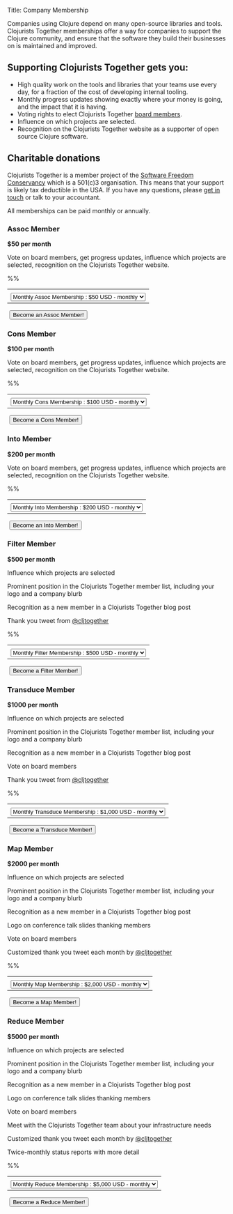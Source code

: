 Title: Company Membership


Companies using Clojure depend on many open-source libraries and tools. Clojurists Together memberships offer a way for companies to support the Clojure community, and ensure that the software they build their businesses on is maintained and improved.

## Supporting Clojurists Together gets you:

* High quality work on the tools and libraries that your teams use every day, for a fraction of the cost of developing internal tooling.
* Monthly progress updates showing exactly where your money is going, and the impact that it is having.
* Voting rights to elect Clojurists Together [board members](/team).
* Influence on which projects are selected.
* Recognition on the Clojurists Together website as a supporter of open source Clojure software.

## Charitable donations

Clojurists Together is a member project of the [Software Freedom Conservancy](https://sfconservancy.org) which is a 501\(c)3 organisation. This means that your support is likely tax deductible in the USA. If you have any questions, please [get in touch](/contact) or talk to your accountant.

<section class="membership-tiers">
<p>All memberships can be paid monthly or annually.</p>


<section class="membership-tier">
<h3>Assoc Member</h3>
<b>$50 per month</b>
<p>Vote on board members, get progress updates, influence which projects are selected, recognition on the Clojurists Together website.</p>
<form action="https://www.paypal.com/cgi-bin/webscr" method="post" target="_top">
<input type="hidden" name="cmd" value="_s-xclick">
%<input type="hidden" name="hosted_button_id" value="7MEVKKH4TQ336">%
<table>
<tr>
<td>
<input type="hidden" name="on0" value="Membership Level"></td></tr>
<tr><td><select name="os0">
<option value="Monthly Assoc Membership">Monthly Assoc Membership : $50 USD - monthly</option>
<option value="Yearly Assoc Membership">Yearly Assoc Membership : $600 USD - yearly</option>
</select> </td></tr>
</table>
<input type="hidden" name="currency_code" value="USD">
<img alt="" border="0" src="https://www.paypalobjects.com/en_US/i/scr/pixel.gif" width="1" height="1">
<button class="become-a-member">Become an Assoc Member!</button>
</form>
</section>


<section class="membership-tier">
<h3>Cons Member</h3>
<b>$100 per month</b>

<p>Vote on board members, get progress updates, influence which projects are selected, recognition on the Clojurists Together website.</p>

<form action="https://www.paypal.com/cgi-bin/webscr" method="post" target="_top">
<input type="hidden" name="cmd" value="_s-xclick">
%<input type="hidden" name="hosted_button_id" value="7BLAYU6JEPXZ6">%
<table>
<tr><td><input type="hidden" name="on0" value="Membership Level"></td></tr><tr><td><select name="os0">
<option value="Monthly Cons Membership">Monthly Cons Membership : $100 USD - monthly</option>
<option value="Yearly Cons Membership">Yearly Cons Membership : $1,200 USD - yearly</option>
</select> </td></tr>
</table>
<input type="hidden" name="currency_code" value="USD">
<img alt="" border="0" src="https://www.paypalobjects.com/en_US/i/scr/pixel.gif" width="1" height="1">
<button class="become-a-member">Become a Cons Member!</button>
</form>
</section>


<section class="membership-tier">
<h3>Into Member</h3>
<b>$200 per month</b>

<p>Vote on board members, get progress updates, influence which projects are selected, recognition on the Clojurists Together website.</p>

<form action="https://www.paypal.com/cgi-bin/webscr" method="post" target="_top">
<input type="hidden" name="cmd" value="_s-xclick">
%<input type="hidden" name="hosted_button_id" value="3486MRLANRSDQ">%
<table>
<tr><td><input type="hidden" name="on0" value="Membership Level"></td></tr><tr><td><select name="os0">
<option value="Monthly Into Membership">Monthly Into Membership : $200 USD - monthly</option>
<option value="Yearly Into Membership">Yearly Into Membership : $2,400 USD - yearly</option>
</select> </td></tr>
</table>
<input type="hidden" name="currency_code" value="USD">
<img alt="" border="0" src="https://www.paypalobjects.com/en_US/i/scr/pixel.gif" width="1" height="1">
<button class="become-a-member">Become an Into Member!</button>
</form>
</section>


<section class="membership-tier">
<h3>Filter Member</h3>
<b>$500 per month</b>

<p>Influence which projects are selected</p>

<p>Prominent position in the Clojurists Together member list, including your logo and a company blurb</p>

<p>Recognition as a new member in a Clojurists Together blog post</p>

<p>Thank you tweet from <a href="https://twitter.com/cljtogether">@cljtogether</a></p></p>

<form action="https://www.paypal.com/cgi-bin/webscr" method="post" target="_top">
<input type="hidden" name="cmd" value="_s-xclick">
%<input type="hidden" name="hosted_button_id" value="ZCVLMJNPFJJMJ">%
<table>
<tr><td><input type="hidden" name="on0" value="Membership Level"></td></tr><tr><td><select name="os0">
<option value="Monthly Filter Membership">Monthly Filter Membership : $500 USD - monthly</option>
<option value="Yearly Filter Membership">Yearly Filter Membership : $6,000 USD - yearly</option>
</select> </td></tr>
</table>
<input type="hidden" name="currency_code" value="USD">
<img alt="" border="0" src="https://www.paypalobjects.com/en_US/i/scr/pixel.gif" width="1" height="1">
<button class="become-a-member">Become a Filter Member!</button>
</form>
</section>


<section class="membership-tier">
<h3>Transduce Member</h3>
<b>$1000 per month</b>

<p>Influence on which projects are selected</p>

<p>Prominent position in the Clojurists Together member list, including your logo and a company blurb</p>

<p>Recognition as a new member in a Clojurists Together blog post</p>

<p>Vote on board members</p>

<p>Thank you tweet from <a href="https://twitter.com/cljtogether">@cljtogether</a></p>

<form action="https://www.paypal.com/cgi-bin/webscr" method="post" target="_top">
<input type="hidden" name="cmd" value="_s-xclick">
%<input type="hidden" name="hosted_button_id" value="3HUZJEBTYBLJA">%
<table>
<tr><td><input type="hidden" name="on0" value="Membership Level"></td></tr><tr><td><select name="os0">
<option value="Monthly Transduce Membership">Monthly Transduce Membership : $1,000 USD - monthly</option>
<option value="Yearly Transduce Membership">Yearly Transduce Membership : $12,000 USD - yearly</option>
</select> </td></tr>
</table>
<input type="hidden" name="currency_code" value="USD">
<img alt="" border="0" src="https://www.paypalobjects.com/en_US/i/scr/pixel.gif" width="1" height="1">
<button class="become-a-member">Become a Transduce Member!</button>
</form>
</section>


<section class="membership-tier">
<h3>Map Member</h3>
<b>$2000 per month</b>

<p>Influence on which projects are selected</p>

<p>Prominent position in the Clojurists Together member list, including your logo and a company blurb</p>

<p>Recognition as a new member in a Clojurists Together blog post</p>

<p>Logo on conference talk slides thanking members</p>

<p>Vote on board members</p>

<p>Customized thank you tweet each month by <a href="https://twitter.com/cljtogether">@cljtogether</a></p>

<form action="https://www.paypal.com/cgi-bin/webscr" method="post" target="_top">
<input type="hidden" name="cmd" value="_s-xclick">
%<input type="hidden" name="hosted_button_id" value="YT98PJMCVF5U8">%
<table>
<tr><td><input type="hidden" name="on0" value="Membership Level"></td></tr><tr><td><select name="os0">
<option value="Monthly Map Membership">Monthly Map Membership : $2,000 USD - monthly</option>
<option value="Yearly Map Membership">Yearly Map Membership : $24,000 USD - yearly</option>
</select> </td></tr>
</table>
<input type="hidden" name="currency_code" value="USD">
<img alt="" border="0" src="https://www.paypalobjects.com/en_US/i/scr/pixel.gif" width="1" height="1">
<button class="become-a-member">Become a Map Member!</button>
</form>
</section>


<section class="membership-tier">
<h3>Reduce Member</h3>
<b>$5000 per month</b>

<p>Influence on which projects are selected</p>

<p>Prominent position in the Clojurists Together member list, including your logo and a company blurb</p>

<p>Recognition as a new member in a Clojurists Together blog post</p>

<p>Logo on conference talk slides thanking members</p>

<p>Vote on board members</p>

<p>Meet with the Clojurists Together team about your infrastructure needs</p>

<p>Customized thank you tweet each month by <a href="https://twitter.com/cljtogether">@cljtogether</a></p></p>

<p>Twice-monthly status reports with more detail</p>

<form action="https://www.paypal.com/cgi-bin/webscr" method="post" target="_top">
<input type="hidden" name="cmd" value="_s-xclick">
%<input type="hidden" name="hosted_button_id" value="SSJ294XGD9DZJ">%
<table>
<tr><td><input type="hidden" name="on0" value="Membership Level"></td></tr><tr><td><select name="os0">
<option value="Monthly Reduce Membership">Monthly Reduce Membership : $5,000 USD - monthly</option>
<option value="Yearly Reduce Membership">Yearly Reduce Membership : $60,000 USD - yearly</option>
</select> </td></tr>
</table>
<input type="hidden" name="currency_code" value="USD">
<img alt="" border="0" src="https://www.paypalobjects.com/en_US/i/scr/pixel.gif" width="1" height="1">
<button class="become-a-member">Become a Reduce Member!</button>
</form>
</section>
